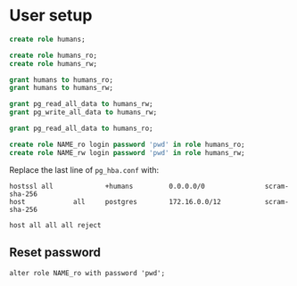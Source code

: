 # User setup

```sql
create role humans;

create role humans_ro;
create role humans_rw;

grant humans to humans_ro;
grant humans to humans_rw;

grant pg_read_all_data to humans_rw;
grant pg_write_all_data to humans_rw;

grant pg_read_all_data to humans_ro;

create role NAME_ro login password 'pwd' in role humans_ro;
create role NAME_rw login password 'pwd' in role humans_rw;
```

Replace the last line of `pg_hba.conf` with:

```
hostssl all             +humans         0.0.0.0/0               scram-sha-256
host            all     postgres        172.16.0.0/12           scram-sha-256

host all all all reject
```

## Reset password

```
alter role NAME_ro with password 'pwd';
```
